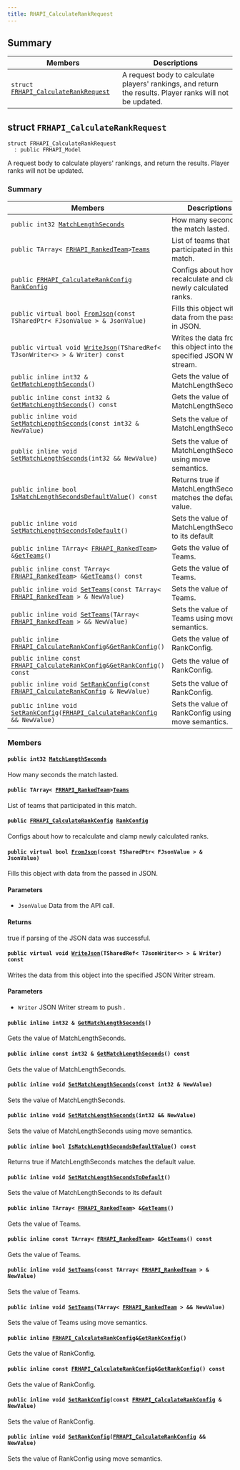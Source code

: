 ```yaml
---
title: RHAPI_CalculateRankRequest
---
```


## Summary

 Members                        | Descriptions                                
--------------------------------|---------------------------------------------
`struct `[`FRHAPI_CalculateRankRequest`](#structFRHAPI__CalculateRankRequest) | A request body to calculate players&#39; rankings, and return the results. Player ranks will not be updated.

## struct `FRHAPI_CalculateRankRequest` <a id="structFRHAPI__CalculateRankRequest"></a>

```
struct FRHAPI_CalculateRankRequest
  : public FRHAPI_Model
```

A request body to calculate players&#39; rankings, and return the results. Player ranks will not be updated.

### Summary

 Members                        | Descriptions                                
--------------------------------|---------------------------------------------
`public int32 `[`MatchLengthSeconds`](#structFRHAPI__CalculateRankRequest_1abdc15b22039fabcfbbe19eb71f42aabc) | How many seconds the match lasted.
`public TArray< `[`FRHAPI_RankedTeam`](RHAPI_RankedTeam.md#structFRHAPI__RankedTeam)` > `[`Teams`](#structFRHAPI__CalculateRankRequest_1a36cb9d13dcff36596acf302d354df057) | List of teams that participated in this match.
`public `[`FRHAPI_CalculateRankConfig`](RHAPI_CalculateRankConfig.md#structFRHAPI__CalculateRankConfig)` `[`RankConfig`](#structFRHAPI__CalculateRankRequest_1abdacac8e5f9da41c4ba102fcde2a458f) | Configs about how to recalculate and clamp newly calculated ranks.
`public virtual bool `[`FromJson`](#structFRHAPI__CalculateRankRequest_1a7b5c79755dc40620b1edaa921339462c)`(const TSharedPtr< FJsonValue > & JsonValue)` | Fills this object with data from the passed in JSON.
`public virtual void `[`WriteJson`](#structFRHAPI__CalculateRankRequest_1aeb4e1a7f467f50a35abc962ef0686318)`(TSharedRef< TJsonWriter<> > & Writer) const` | Writes the data from this object into the specified JSON Writer stream.
`public inline int32 & `[`GetMatchLengthSeconds`](#structFRHAPI__CalculateRankRequest_1a0d74a4772d565a3b1137634e7b77fdac)`()` | Gets the value of MatchLengthSeconds.
`public inline const int32 & `[`GetMatchLengthSeconds`](#structFRHAPI__CalculateRankRequest_1a041e0ff50e45f6d18e42007524598cf8)`() const` | Gets the value of MatchLengthSeconds.
`public inline void `[`SetMatchLengthSeconds`](#structFRHAPI__CalculateRankRequest_1a2fadfce6e422d71f37b766603ffe10ab)`(const int32 & NewValue)` | Sets the value of MatchLengthSeconds.
`public inline void `[`SetMatchLengthSeconds`](#structFRHAPI__CalculateRankRequest_1a59157bf6fe32cef3e43df7344139d15b)`(int32 && NewValue)` | Sets the value of MatchLengthSeconds using move semantics.
`public inline bool `[`IsMatchLengthSecondsDefaultValue`](#structFRHAPI__CalculateRankRequest_1a5e1d277b23b382cb124ffe95d16109cd)`() const` | Returns true if MatchLengthSeconds matches the default value.
`public inline void `[`SetMatchLengthSecondsToDefault`](#structFRHAPI__CalculateRankRequest_1a3eca4ae63014e56303ee7c3202e5b1ec)`()` | Sets the value of MatchLengthSeconds to its default
`public inline TArray< `[`FRHAPI_RankedTeam`](RHAPI_RankedTeam.md#structFRHAPI__RankedTeam)` > & `[`GetTeams`](#structFRHAPI__CalculateRankRequest_1a557ac6ad9790b2e8bad06a71feb66275)`()` | Gets the value of Teams.
`public inline const TArray< `[`FRHAPI_RankedTeam`](RHAPI_RankedTeam.md#structFRHAPI__RankedTeam)` > & `[`GetTeams`](#structFRHAPI__CalculateRankRequest_1a86e76721db3edbac5f9ca8e6489450e1)`() const` | Gets the value of Teams.
`public inline void `[`SetTeams`](#structFRHAPI__CalculateRankRequest_1a75cc8da345194a40404a2eeba1bcb9a9)`(const TArray< `[`FRHAPI_RankedTeam`](RHAPI_RankedTeam.md#structFRHAPI__RankedTeam)` > & NewValue)` | Sets the value of Teams.
`public inline void `[`SetTeams`](#structFRHAPI__CalculateRankRequest_1ab02e568131b970e9a903c73827c08367)`(TArray< `[`FRHAPI_RankedTeam`](RHAPI_RankedTeam.md#structFRHAPI__RankedTeam)` > && NewValue)` | Sets the value of Teams using move semantics.
`public inline `[`FRHAPI_CalculateRankConfig`](RHAPI_CalculateRankConfig.md#structFRHAPI__CalculateRankConfig)` & `[`GetRankConfig`](#structFRHAPI__CalculateRankRequest_1aa3b5ae6bc41dc2f9644ecb55f2af78cf)`()` | Gets the value of RankConfig.
`public inline const `[`FRHAPI_CalculateRankConfig`](RHAPI_CalculateRankConfig.md#structFRHAPI__CalculateRankConfig)` & `[`GetRankConfig`](#structFRHAPI__CalculateRankRequest_1a6ad27ca9b47509acab302e6095500167)`() const` | Gets the value of RankConfig.
`public inline void `[`SetRankConfig`](#structFRHAPI__CalculateRankRequest_1a4685b3f2a9b125414e3639ecddf97b0d)`(const `[`FRHAPI_CalculateRankConfig`](RHAPI_CalculateRankConfig.md#structFRHAPI__CalculateRankConfig)` & NewValue)` | Sets the value of RankConfig.
`public inline void `[`SetRankConfig`](#structFRHAPI__CalculateRankRequest_1a6e6ff193b6e5007f232c30704b477fb9)`(`[`FRHAPI_CalculateRankConfig`](RHAPI_CalculateRankConfig.md#structFRHAPI__CalculateRankConfig)` && NewValue)` | Sets the value of RankConfig using move semantics.

### Members

#### `public int32 `[`MatchLengthSeconds`](#structFRHAPI__CalculateRankRequest_1abdc15b22039fabcfbbe19eb71f42aabc) <a id="structFRHAPI__CalculateRankRequest_1abdc15b22039fabcfbbe19eb71f42aabc"></a>

How many seconds the match lasted.

#### `public TArray< `[`FRHAPI_RankedTeam`](RHAPI_RankedTeam.md#structFRHAPI__RankedTeam)` > `[`Teams`](#structFRHAPI__CalculateRankRequest_1a36cb9d13dcff36596acf302d354df057) <a id="structFRHAPI__CalculateRankRequest_1a36cb9d13dcff36596acf302d354df057"></a>

List of teams that participated in this match.

#### `public `[`FRHAPI_CalculateRankConfig`](RHAPI_CalculateRankConfig.md#structFRHAPI__CalculateRankConfig)` `[`RankConfig`](#structFRHAPI__CalculateRankRequest_1abdacac8e5f9da41c4ba102fcde2a458f) <a id="structFRHAPI__CalculateRankRequest_1abdacac8e5f9da41c4ba102fcde2a458f"></a>

Configs about how to recalculate and clamp newly calculated ranks.

#### `public virtual bool `[`FromJson`](#structFRHAPI__CalculateRankRequest_1a7b5c79755dc40620b1edaa921339462c)`(const TSharedPtr< FJsonValue > & JsonValue)` <a id="structFRHAPI__CalculateRankRequest_1a7b5c79755dc40620b1edaa921339462c"></a>

Fills this object with data from the passed in JSON.

#### Parameters
* `JsonValue` Data from the API call.

#### Returns
true if parsing of the JSON data was successful.

#### `public virtual void `[`WriteJson`](#structFRHAPI__CalculateRankRequest_1aeb4e1a7f467f50a35abc962ef0686318)`(TSharedRef< TJsonWriter<> > & Writer) const` <a id="structFRHAPI__CalculateRankRequest_1aeb4e1a7f467f50a35abc962ef0686318"></a>

Writes the data from this object into the specified JSON Writer stream.

#### Parameters
* `Writer` JSON Writer stream to push .

#### `public inline int32 & `[`GetMatchLengthSeconds`](#structFRHAPI__CalculateRankRequest_1a0d74a4772d565a3b1137634e7b77fdac)`()` <a id="structFRHAPI__CalculateRankRequest_1a0d74a4772d565a3b1137634e7b77fdac"></a>

Gets the value of MatchLengthSeconds.

#### `public inline const int32 & `[`GetMatchLengthSeconds`](#structFRHAPI__CalculateRankRequest_1a041e0ff50e45f6d18e42007524598cf8)`() const` <a id="structFRHAPI__CalculateRankRequest_1a041e0ff50e45f6d18e42007524598cf8"></a>

Gets the value of MatchLengthSeconds.

#### `public inline void `[`SetMatchLengthSeconds`](#structFRHAPI__CalculateRankRequest_1a2fadfce6e422d71f37b766603ffe10ab)`(const int32 & NewValue)` <a id="structFRHAPI__CalculateRankRequest_1a2fadfce6e422d71f37b766603ffe10ab"></a>

Sets the value of MatchLengthSeconds.

#### `public inline void `[`SetMatchLengthSeconds`](#structFRHAPI__CalculateRankRequest_1a59157bf6fe32cef3e43df7344139d15b)`(int32 && NewValue)` <a id="structFRHAPI__CalculateRankRequest_1a59157bf6fe32cef3e43df7344139d15b"></a>

Sets the value of MatchLengthSeconds using move semantics.

#### `public inline bool `[`IsMatchLengthSecondsDefaultValue`](#structFRHAPI__CalculateRankRequest_1a5e1d277b23b382cb124ffe95d16109cd)`() const` <a id="structFRHAPI__CalculateRankRequest_1a5e1d277b23b382cb124ffe95d16109cd"></a>

Returns true if MatchLengthSeconds matches the default value.

#### `public inline void `[`SetMatchLengthSecondsToDefault`](#structFRHAPI__CalculateRankRequest_1a3eca4ae63014e56303ee7c3202e5b1ec)`()` <a id="structFRHAPI__CalculateRankRequest_1a3eca4ae63014e56303ee7c3202e5b1ec"></a>

Sets the value of MatchLengthSeconds to its default

#### `public inline TArray< `[`FRHAPI_RankedTeam`](RHAPI_RankedTeam.md#structFRHAPI__RankedTeam)` > & `[`GetTeams`](#structFRHAPI__CalculateRankRequest_1a557ac6ad9790b2e8bad06a71feb66275)`()` <a id="structFRHAPI__CalculateRankRequest_1a557ac6ad9790b2e8bad06a71feb66275"></a>

Gets the value of Teams.

#### `public inline const TArray< `[`FRHAPI_RankedTeam`](RHAPI_RankedTeam.md#structFRHAPI__RankedTeam)` > & `[`GetTeams`](#structFRHAPI__CalculateRankRequest_1a86e76721db3edbac5f9ca8e6489450e1)`() const` <a id="structFRHAPI__CalculateRankRequest_1a86e76721db3edbac5f9ca8e6489450e1"></a>

Gets the value of Teams.

#### `public inline void `[`SetTeams`](#structFRHAPI__CalculateRankRequest_1a75cc8da345194a40404a2eeba1bcb9a9)`(const TArray< `[`FRHAPI_RankedTeam`](RHAPI_RankedTeam.md#structFRHAPI__RankedTeam)` > & NewValue)` <a id="structFRHAPI__CalculateRankRequest_1a75cc8da345194a40404a2eeba1bcb9a9"></a>

Sets the value of Teams.

#### `public inline void `[`SetTeams`](#structFRHAPI__CalculateRankRequest_1ab02e568131b970e9a903c73827c08367)`(TArray< `[`FRHAPI_RankedTeam`](RHAPI_RankedTeam.md#structFRHAPI__RankedTeam)` > && NewValue)` <a id="structFRHAPI__CalculateRankRequest_1ab02e568131b970e9a903c73827c08367"></a>

Sets the value of Teams using move semantics.

#### `public inline `[`FRHAPI_CalculateRankConfig`](RHAPI_CalculateRankConfig.md#structFRHAPI__CalculateRankConfig)` & `[`GetRankConfig`](#structFRHAPI__CalculateRankRequest_1aa3b5ae6bc41dc2f9644ecb55f2af78cf)`()` <a id="structFRHAPI__CalculateRankRequest_1aa3b5ae6bc41dc2f9644ecb55f2af78cf"></a>

Gets the value of RankConfig.

#### `public inline const `[`FRHAPI_CalculateRankConfig`](RHAPI_CalculateRankConfig.md#structFRHAPI__CalculateRankConfig)` & `[`GetRankConfig`](#structFRHAPI__CalculateRankRequest_1a6ad27ca9b47509acab302e6095500167)`() const` <a id="structFRHAPI__CalculateRankRequest_1a6ad27ca9b47509acab302e6095500167"></a>

Gets the value of RankConfig.

#### `public inline void `[`SetRankConfig`](#structFRHAPI__CalculateRankRequest_1a4685b3f2a9b125414e3639ecddf97b0d)`(const `[`FRHAPI_CalculateRankConfig`](RHAPI_CalculateRankConfig.md#structFRHAPI__CalculateRankConfig)` & NewValue)` <a id="structFRHAPI__CalculateRankRequest_1a4685b3f2a9b125414e3639ecddf97b0d"></a>

Sets the value of RankConfig.

#### `public inline void `[`SetRankConfig`](#structFRHAPI__CalculateRankRequest_1a6e6ff193b6e5007f232c30704b477fb9)`(`[`FRHAPI_CalculateRankConfig`](RHAPI_CalculateRankConfig.md#structFRHAPI__CalculateRankConfig)` && NewValue)` <a id="structFRHAPI__CalculateRankRequest_1a6e6ff193b6e5007f232c30704b477fb9"></a>

Sets the value of RankConfig using move semantics.

